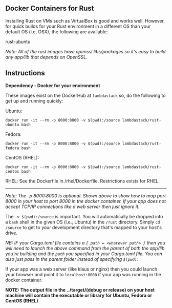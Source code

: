 ## Docker Containers for Rust
Installing Rust on VMs such as VirtualBox is good and works well. However, for quick builds for your Rust environment in a different OS than your default OS (i.e, OSX), the following are available:

rust-ubuntu

*Note: All of the rust images have openssl libs/packages so it's easy to build any app/lib that depends on OpenSSL.*

## Instructions
**Dependency - Docker for your environment**

These images exist on the DockerHub at `lambdastack` so, do the following to get up and running quickly:

Ubuntu:
```
docker run -it --rm -p 8000:8000 -v $(pwd):/source lambdastack/rust-ubuntu bash
```

Fedora:
```
docker run -it --rm -p 8000:8000 -v $(pwd):/source lambdastack/rust-fedora bash
```

CentOS (RHEL):
```
docker run -it --rm -p 8000:8000 -v $(pwd):/source lambdastack/rust-centos bash
```

RHEL:
See the Dockerfile in /rhel/Dockerfile. Restrictions exists for RHEL.

---

*Note: The -p 8000:8000 is optional. Shown above to show how to map port 8000 in your host to port 8000 in the docker container. If your app does not accept TCP/IP connections like a web server then just ignore it.*

The `-v $(pwd):/source` is important. You will automatically be dropped into a `bash` shell in the given OS (i.e., Ubuntu) in the `/rust` directory. Simply `cd /source` to get to your development directory that's mapped to your host's drive.

*NB: IF your Cargo.toml file contains a `{ path = <whatever path> }` then you will need to launch the above command from the parent of both the app/lib you're building and the `path` you specified in your Cargo.toml file. You can also just pass in the parent folder instead of specifying `$(pwd)`.*

If your app was a web server (like klaus or nginx) then you could launch your browser and point it to `localhost:8000` if your app was running in the docker container.

**NOTE: The output file in the ../target/(debug or release) on your host machine will contain the executable or library for Ubuntu, Fedora or CentOS (RHEL)**
